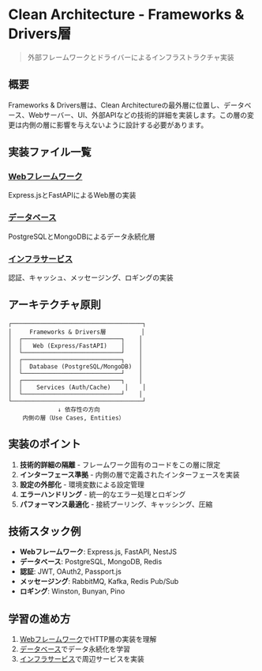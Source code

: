 # Clean Architecture - Frameworks & Drivers層

> 外部フレームワークとドライバーによるインフラストラクチャ実装

## 概要

Frameworks & Drivers層は、Clean Architectureの最外層に位置し、データベース、Webサーバー、UI、外部APIなどの技術的詳細を実装します。この層の変更は内側の層に影響を与えないように設計する必要があります。

## 実装ファイル一覧

### [Webフレームワーク](./05-frameworks-web.md)
Express.jsとFastAPIによるWeb層の実装

### [データベース](./05a-frameworks-database.md)
PostgreSQLとMongoDBによるデータ永続化層

### [インフラサービス](./05b-frameworks-services.md)
認証、キャッシュ、メッセージング、ロギングの実装

## アーキテクチャ原則

```
┌─────────────────────────────────────┐
│     Frameworks & Drivers層          │
│  ┌────────────────────────────┐    │
│  │   Web (Express/FastAPI)    │    │
│  └────────────────────────────┘    │
│  ┌────────────────────────────┐    │
│  │  Database (PostgreSQL/MongoDB)  │
│  └────────────────────────────┘    │
│  ┌────────────────────────────┐    │
│  │    Services (Auth/Cache)    │    │
│  └────────────────────────────┘    │
└─────────────────────────────────────┘
              ↓ 依存性の方向
    内側の層（Use Cases, Entities）
```

## 実装のポイント

1. **技術的詳細の隔離** - フレームワーク固有のコードをこの層に限定
2. **インターフェース準拠** - 内側の層で定義されたインターフェースを実装
3. **設定の外部化** - 環境変数による設定管理
4. **エラーハンドリング** - 統一的なエラー処理とロギング
5. **パフォーマンス最適化** - 接続プーリング、キャッシング、圧縮

## 技術スタック例

- **Webフレームワーク**: Express.js, FastAPI, NestJS
- **データベース**: PostgreSQL, MongoDB, Redis
- **認証**: JWT, OAuth2, Passport.js
- **メッセージング**: RabbitMQ, Kafka, Redis Pub/Sub
- **ロギング**: Winston, Bunyan, Pino

## 学習の進め方

1. [Webフレームワーク](./05-frameworks-web.md)でHTTP層の実装を理解
2. [データベース](./05a-frameworks-database.md)でデータ永続化を学習
3. [インフラサービス](./05b-frameworks-services.md)で周辺サービスを実装